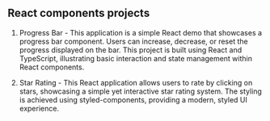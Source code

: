 ## React components projects

1. Progress Bar -
This application is a simple React demo that showcases a progress bar component. Users can increase, decrease, or reset the progress displayed on the bar. This project is built using React and TypeScript, illustrating basic interaction and state management within React components.

2. Star Rating -
This React application allows users to rate by clicking on stars, showcasing a simple yet interactive star rating system. The styling is achieved using styled-components, providing a modern, styled UI experience. 
